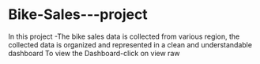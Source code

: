 # Bike-Sales---project
In this project -The bike sales data is collected from various region, the collected data is organized and represented in a clean and understandable dashboard
To view the Dashboard-click on view raw
